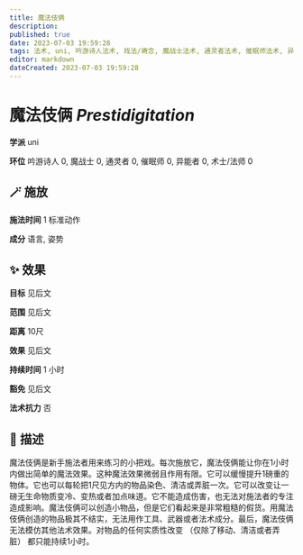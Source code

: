 ```yaml
---
title: 魔法伎俩
description: 
published: true
date: 2023-07-03 19:59:28
tags: 法术, uni, 吟游诗人法术, 戏法/祷念, 魔战士法术, 通灵者法术, 催眠师法术, 异能者法术, 术士/法师法术
editor: markdown
dateCreated: 2023-07-03 19:59:28
---
```


# **魔法伎俩** *Prestidigitation*

**学派** uni 

**环位** 吟游诗人 0, 魔战士 0, 通灵者 0, 催眠师 0, 异能者 0, 术士/法师 0

## 🪄 施放

**施法时间** 1 标准动作

**成分** 语言, 姿势

## ✨ 效果 

**目标** 见后文 

**范围** 见后文

**距离** 10尺 

**效果** 见后文 

**持续时间** 1 小时 

**豁免** 见后文

**法术抗力** 否

## 📖 描述

魔法伎俩是新手施法者用来练习的小把戏。每次施放它，魔法伎俩能让你在1小时内做出简单的魔法效果。这种魔法效果微弱且作用有限。它可以缓慢提升1磅重的物体。它也可以每轮把1尺见方内的物品染色、清洁或弄脏一次。它可以改变让一磅无生命物质变冷、变热或者加点味道。它不能造成伤害，也无法对施法者的专注造成影响。魔法伎俩可以创造小物品，但是它们看起来是非常粗糙的假货。用魔法伎俩创造的物品极其不结实，无法用作工具、武器或者法术成分。最后，魔法伎俩无法模仿其他法术效果。对物品的任何实质性改变 （仅除了移动、清洁或者弄脏） 都只能持续1小时。
    
